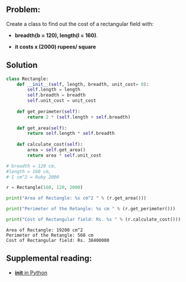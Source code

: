 ## Problem:

Create a class to find out the cost of a rectangular field with:
- **breadth(b = 120), length(l = 160)**.

- **it costs x (2000) rupees/ square**

## Solution




```python
class Rectangle:
    def __init__(self, length, breadth, unit_cost= 0):
        self.length = length
        self.breadth = breadth
        self.unit_cost = unit_cost
        
    def get_perimeter(self):
        return 2 * (self.length + self.breadth)
    
    def get_area(self):
        return self.length * self.breadth
    
    def calculate_cost(self):
        area = self.get_area()
        return area * self.unit_cost
```


```python
# breadth = 120 cm, 
#length = 160 cm, 
# 1 cm^2 = Ruby 2000

r = Rectangle(160, 120, 2000)

print("Area of Rectangle: %s cm^2 " % (r.get_area()))

print("Perimeter of the Retangle: %s cm " % (r.get_perimeter()))

print("Cost of Rectangular field: Rs. %s " % (r.calculate_cost()))
```

    Area of Rectangle: 19200 cm^2 
    Perimeter of the Retangle: 560 cm 
    Cost of Rectangular field: Rs. 38400000 


## Supplemental reading:

- [__init__ in Python](https://www.geeksforgeeks.org/__init__-in-python/)

